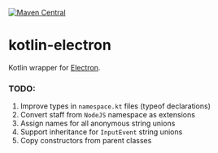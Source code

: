 [![Maven Central](https://img.shields.io/maven-central/v/org.jetbrains.kotlin-wrappers/kotlin-electron)](https://mvnrepository.com/artifact/org.jetbrains.kotlin-wrappers/kotlin-electron)

# kotlin-electron

Kotlin wrapper for [Electron](https://www.electronjs.org/).

### TODO:

1) Improve types in `namespace.kt` files (typeof declarations)
2) Convert staff from `NodeJS` namespace as extensions
3) Assign names for all anonymous string unions
4) Support inheritance for `InputEvent` string unions
5) Copy constructors from parent classes
